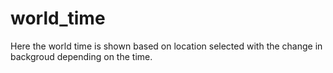# world_time

Here the world time is shown based on location selected with the change in backgroud depending on the time.
